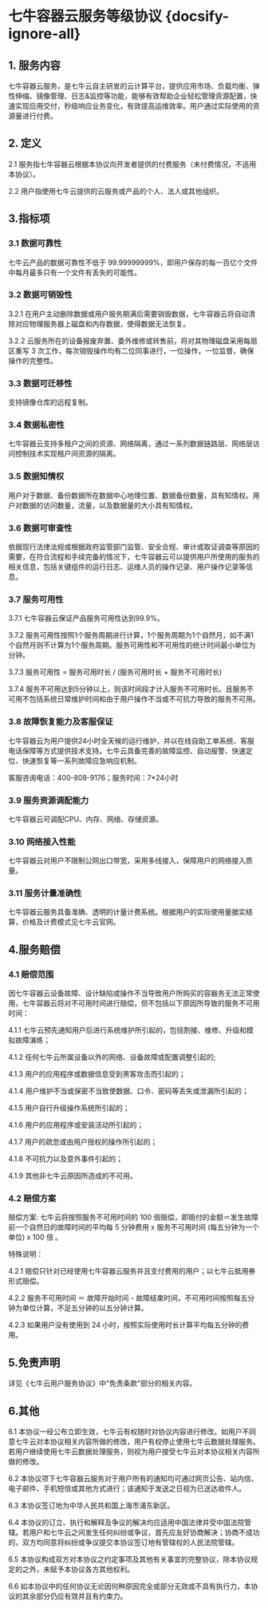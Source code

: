 # 七牛容器云服务等级协议 {docsify-ignore-all}

## 1. 服务内容

七牛容器云服务，是七牛云自主研发的云计算平台，提供应用市场、负载均衡、弹性伸缩、镜像管理、日志&监控等功能，能够有效帮助企业轻松管理资源配置，快速实现应用交付，秒级响应业务变化，有效提高运维效率。用户通过实际使用的资源量进行付费。

## 2. 定义

2.1 服务指七牛容器云根据本协议向开发者提供的付费服务（未付费情况，不适用本协议）。

2.2 用户指使用七牛云提供的云服务或产品的个人、法人或其他组织。

## 3.指标项

### 3.1 数据可靠性

七牛云产品的数据可靠性不低于 99.99999999%，即用户保存的每一百亿个文件中每月最多只有一个文件有丢失的可能性。

### 3.2 数据可销毁性

3.2.1 在用户主动删除数据或用户服务期满后需要销毁数据，七牛容器云将自动清除对应物理服务器上磁盘和内存数据，使得数据无法恢复。

3.2.2 云服务所在的设备报废弃置、委外维修或转售前，将对其物理磁盘采用每扇区重写 3 次工作，每次销毁操作均有二位同事进行，一位操作，一位监督，确保操作的完整性。

### 3.3 数据可迁移性

支持镜像仓库的远程复制。

### 3.4 数据私密性

七牛容器云支持多租户之间的资源、网络隔离，通过一系列数据链路层、网络层访问控制技术实现租户间资源的隔离。

### 3.5 数据知情权

用户对于数据、备份数据所在数据中心地理位置、数据备份数量，具有知情权。用户对数据的访问数量，流量，以及数据量的大小具有知情权。

### 3.6 数据可审查性

依据现行法律法规或根据政府监管部门监管、安全合规、审计或取证调查等原因的需要，在符合流程和手续完备的情况下，七牛容器云可以提供用户所使用的服务的相关信息，包括关键组件的运行日志、运维人员的操作记录、用户操作记录等信息。

### 3.7 服务可用性

3.7.1 七牛容器云保证产品服务可用性达到99.9%。

3.7.2 服务可用性按照1个服务周期进行计算，1个服务周期为1个自然月，如不满1个自然月则不计算为1个服务周期。服务可用性和不可用性的统计时间最小单位为分钟。

3.7.3 服务可用性 = 服务可用时长 / (服务可用时长 + 服务不可用时长)

3.7.4 服务不可用达到5分钟以上，则该时间段才计入服务不可用时长。且服务不可用不包括系统日常维护时间和由于用户操作不当或不可抗力导致的服务不可用。

### 3.8 故障恢复能力及客服保证

七牛容器云为用户提供24小时全天候的运行维护，并以在线自助工单系统、客服电话保障等方式提供技术支持。七牛云具备完善的故障监控、自动报警、快速定位、快速恢复等一系列故障应急响应机制。

客服咨询电话：400-808-9176；服务时间：7*24小时

### 3.9 服务资源调配能力

七牛容器云可调配CPU、内存、网络、存储资源。

### 3.10 网络接入性能

七牛容器云对用户不限制公网出口带宽，采用多线接入，保障用户的网络接入质量。

### 3.11 服务计量准确性

七牛容器云服务具备准确、透明的计量计费系统。根据用户的实际使用量据实结算，价格及计费模式见七牛云官网。

## 4.服务赔偿

### 4.1 赔偿范围

因七牛容器云设备故障、设计缺陷或操作不当导致用户所购买的容器务无法正常使用，七牛容器云将对不可用时间进行赔偿，但不包括以下原因所导致的服务不可用时间：

4.1.1 七牛云预先通知用户后进行系统维护所引起的，包括割接、维修、升级和模拟故障演练；

4.1.2 任何七牛云所属设备以外的网络、设备故障或配置调整引起的;

4.1.3 用户的应用程序或数据信息受到黑客攻击而引起的；

4.1.4 用户维护不当或保密不当致使数据、口令、密码等丢失或泄漏所引起的；

4.1.5 用户自行升级操作系统所引起的；

4.1.6 用户的应用程序或安装活动所引起的；

4.1.7 用户的疏忽或由用户授权的操作所引起的；

4.1.8 不可抗力以及意外事件引起的；

4.1.9 其他非七牛云原因所造成的不可用。

### 4.2 赔偿方案

赔偿方案: 七牛云将按照服务不可用时间的 100 倍赔偿，即赔付的金额＝发生故障前一个自然日的故障时间的平均每 5 分钟费用 x 服务不可用时间 (每五分钟为一个单位) x 100 倍 。

特殊说明：

4.2.1 赔偿只针对已经使用七牛容器云服务并且支付费用的用户；以七牛云抵用券形式赔偿。

4.2.2 服务不可用时间 ＝ 故障开始时间 - 故障结束时间，不可用时间按照每五分钟为单位计算，不足五分钟的以五分钟计算。

4.2.3 如果用户没有使用到 24 小时，按照实际使用时长计算平均每五分钟的费用。

## 5.免责声明

详见《七牛云用户服务协议》中"免责条款"部分的相关内容。

## 6.其他

6.1 本协议一经公布立即生效，七牛云有权随时对协议内容进行修改。如用户不同意七牛云对本协议相关内容所做的修改，用户有权停止使用七牛云数据处理服务。若用户继续使用七牛云数据处理服务，则视为用户接受七牛云对本协议相关内容所做的修改。

6.2 本协议项下七牛容器云服务对于用户所有的通知均可通过网页公告、站内信、电子邮件、手机短信或其他方式进行；该通知于发送之日视为已送达收件人。

6.3 本协议签订地为中华人民共和国上海市浦东新区。

6.4 本协议的订立、执行和解释及争议的解决均应适用中国法律并受中国法院管辖。若用户和七牛云之间发生任何纠纷或争议，首先应友好协商解决；协商不成功的，双方均同意将纠纷或争议提交本协议签订地有管辖权的人民法院管辖。

6.5 本协议构成双方对本协议之约定事项及其他有关事宜的完整协议，除本协议规定的之外，未赋予本协议各方其他权利。

6.6 如本协议中的任何协议无论因何种原因完全或部分无效或不具有执行力，本协议的其余部分仍应有效并且有约束力。























